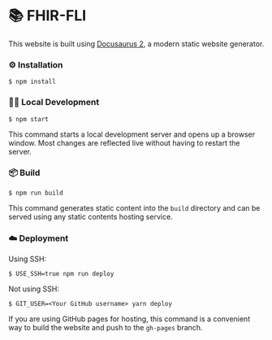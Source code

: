 # 📚 FHIR-FLI

This website is built using [Docusaurus 2](https://docusaurus.io/), a modern static website generator.

### ⚙️ Installation

```
$ npm install
```

### 🧑‍💻 Local Development

```
$ npm start
```

This command starts a local development server and opens up a browser window. Most changes are reflected live without having to restart the server.

### 📦 Build

```
$ npm run build
```

This command generates static content into the `build` directory and can be served using any static contents hosting service.

### ☁️ Deployment

Using SSH:

```
$ USE_SSH=true npm run deploy
```

Not using SSH:

```
$ GIT_USER=<Your GitHub username> yarn deploy
```

If you are using GitHub pages for hosting, this command is a convenient way to build the website and push to the `gh-pages` branch.
